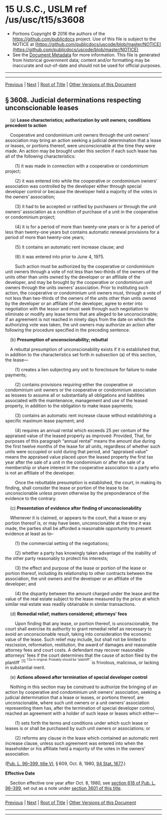 ---
---

# 15 U.S.C., USLM ref /us/usc/t15/s3608

* Portions Copyright © 2016 the authors of the https://github.com/publicdocs project.
  Use of this file is subject to the NOTICE at [https://github.com/publicdocs/uscode/blob/master/NOTICE](https://github.com/publicdocs/uscode/blob/master/NOTICE)
* See the [Document Metadata](././../../../..//README.md) for more information.
  This file is generated from historical government data; content and/or formatting may be inaccurate and out-of-date and should not be used for official purposes.

----------
----------

[Previous](./../../../..//us/usc/t15/ch62/m__us_usc_t15_s3607.md) | [Next](./../../../..//us/usc/t15/ch62/m__us_usc_t15_s3609.md) | [Root of Title](./../../../../) | [Other Versions of this Document](https://publicdocs.github.io/go/links?ns=uslm&ref=%2Fus%2Fusc%2Ft15%2Fs3608)

## § 3608. Judicial determinations respecting uncon­scionable leases

    (a) __Lease characteristics; authorization by unit owners; conditions precedent to action__ 

    Cooperative and condominium unit owners through the unit owners’ association may bring an action seeking a judicial determination that a lease or leases, or portions thereof, were unconscionable at the time they were made. An action may be brought under this section if each such lease has all of the following characteristics:

        (1) it was made in connection with a cooperative or condominium project;

        (2) it was entered into while the cooperative or condominium owners’ association was controlled by the developer either through special developer control or because the developer held a majority of the votes in the owners’ association;

        (3) it had to be accepted or ratified by purchasers or through the unit owners’ association as a condition of purchase of a unit in the cooperative or condominium project;

        (4) it is for a period of more than twenty-one years or is for a period of less than twenty-one years but contains automatic renewal provisions for a period of more than twenty-one years;

        (5) it contains an automatic rent increase clause; and

        (6) it was entered into prior to June 4, 1975.

        Such action must be authorized by the cooperative or condominium unit owners through a vote of not less than two-thirds of the owners of the units other than units owned by the developer or an affiliate of the developer, and may be brought by the cooperative or condominium unit owners through the units owners’ association. Prior to instituting such action, the cooperative or condominium unit owners must, through a vote of not less than two-thirds of the owners of the units other than units owned by the developer or an affiliate of the developer, agree to enter into negotiation with the lessor and must seek through such negotiation to eliminate or modify any lease terms that are alleged to be unconscionable; if an agreement is not reached in ninety days from the date on which the authorizing vote was taken, the unit owners may authorize an action after following the procedure specified in the preceding sentence.

    (b) __Presumption of unconscionability; rebuttal__ 

    A rebuttal presumption of unconscionability exists if it is established that, in addition to the characteristics set forth in subsection (a) of this section, the lease—

        (1) creates a lien subjecting any unit to foreclosure for failure to make payments;

        (2) contains provisions requiring either the cooperative or condominium unit owners or the cooperative or condominium association as lessees to assume all or substantially all obligations and liabilities associated with the maintenance, management and use of the leased property, in addition to the obligation to make lease payments;

        (3) contains an automatic rent increase clause without establishing a specific maximum lease payment; and

        (4) requires an annual rental which exceeds 25 per centum of the appraised value of the leased property as improved: Provided, That, for purposes of this paragraph “annual rental” means the amount due during the first twelve months of the lease for all units, regardless of whether such units were occupied or sold during that period, and “appraised value” means the appraised value placed upon the leased property the first tax year after the sale of a unit in the condominium or after the sale of a membership or share interest in the cooperative association to a party who is not an affiliate of the developer.

        Once the rebuttable presumption is established, the court, in making its finding, shall consider the lease or portion of the lease to be unconscionable unless proven otherwise by the preponderance of the evidence to the contrary.

    (c) __Presentation of evidence after finding of uncon­scionability__ 

    Whenever it is claimed, or appears to the court, that a lease or any portion thereof is, or may have been, unconscionable at the time it was made, the parties shall be afforded a reasonable opportunity to present evidence at least as to–

        (1) the commercial setting of the negotiations;

        (2) whether a party has knowingly taken advantage of the inability of the other party reasonably to protect his interests;

        (3) the effect and purpose of the lease or portion of the lease or portion thereof, including its relationship to other contracts between the association, the unit owners and the developer or an affiliate of the developer; and

        (4) the disparity between the amount charged under the lease and the value of the real estate subject to the lease measured by the price at which similar real estate was readily obtainable in similar transactions.

    (d) __Remedial relief; matters considered; attorneys’ fees__ 

        Upon finding that any lease, or portion thereof, is unconscionable, the court shall exercise its authority to grant remedial relief as necessary to avoid an unconscionable result, taking into consideration the economic value of the lease. Such relief may include, but shall not be limited to rescission, reformation, restitution, the award of damages and reasonable attorney fees and court costs. A defendant may recover reasonable attorneys’ fees if the court determines that the cause of action filed by the plantiff  <sup>\[1\]</sup>  <sup><sup> 1 So in original. Probably should be “plaintiff”. </sup></sup>  is frivolous, malicious, or lacking in substantial merit.

    (e) __Actions allowed after termination of special developer control__ 

    Nothing in this section may be construed to authorize the bringing of an action by cooperative and condominium unit owners’ association, seeking a judicial determination that a lease or leases, or portions thereof, are unconscionable, where such unit owners or a unit owners’ association representing them has, after the termination of special developer control, reached an agreement with a holder of such lease or leases which either—

        (1) sets forth the terms and conditions under which such lease or leases is or shall be purchased by such unit owners or associations; or

        (2) reforms any clause in the lease which contained an automatic rent increase clause, unless such agreement was entered into when the leaseholder or his affiliate held a majority of the votes in the owners’ association.

([Pub. L. 96–399, title VI][/us/pl/96/399/tVI], § 609, Oct. 8, 1980, [94 Stat. 1677][/us/stat/94/1677].)

 __Effective Date__ 

    Section effective one year after Oct. 8, 1980, see [section 618 of Pub. L. 96–399][/us/pl/96/399/s618], set out as a note under [section 3601 of this title][/us/usc/t15/s3601].

----------

[Previous](./../../../..//us/usc/t15/ch62/m__us_usc_t15_s3607.md) | [Next](./../../../..//us/usc/t15/ch62/m__us_usc_t15_s3609.md) | [Root of Title](./../../../../) | [Other Versions of this Document](https://publicdocs.github.io/go/links?ns=uslm&ref=%2Fus%2Fusc%2Ft15%2Fs3608)

----------
----------

[/us/pl/96/399/tVI]: https://publicdocs.github.io/go/links?ns=uslm&ref=%2Fus%2Fpl%2F96%2F399%2FtVI
[/us/stat/94/1677]: https://publicdocs.github.io/go/links?ns=uslm&ref=%2Fus%2Fstat%2F94%2F1677
[/us/pl/96/399/s618]: https://publicdocs.github.io/go/links?ns=uslm&ref=%2Fus%2Fpl%2F96%2F399%2Fs618
[/us/usc/t15/s3601]: https://publicdocs.github.io/go/links?ns=uslm&ref=%2Fus%2Fusc%2Ft15%2Fs3601


